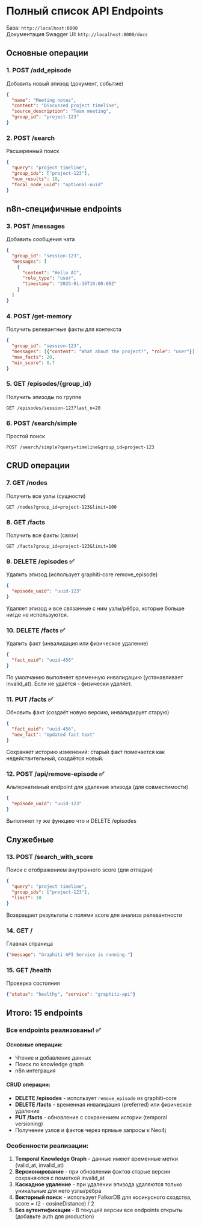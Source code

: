 # Полный список API Endpoints

База: `http://localhost:8000`  
Документация Swagger UI: `http://localhost:8000/docs`

## Основные операции

### 1. POST /add_episode
Добавить новый эпизод (документ, событие)
```json
{
  "name": "Meeting notes",
  "content": "Discussed project timeline",
  "source_description": "Team meeting",
  "group_id": "project-123"
}
```

### 2. POST /search
Расширенный поиск
```json
{
  "query": "project timeline",
  "group_ids": ["project-123"],
  "num_results": 10,
  "focal_node_uuid": "optional-uuid"
}
```

## n8n-специфичные endpoints

### 3. POST /messages
Добавить сообщения чата
```json
{
  "group_id": "session-123",
  "messages": [
    {
      "content": "Hello AI",
      "role_type": "user",
      "timestamp": "2025-01-16T10:00:00Z"
    }
  ]
}
```

### 4. POST /get-memory
Получить релевантные факты для контекста
```json
{
  "group_id": "session-123",
  "messages": [{"content": "What about the project?", "role": "user"}],
  "max_facts": 20,
  "min_score": 0.7
}
```

### 5. GET /episodes/{group_id}
Получить эпизоды по группе
```
GET /episodes/session-123?last_n=20
```

### 6. POST /search/simple
Простой поиск
```
POST /search/simple?query=timeline&group_id=project-123
```

## CRUD операции

### 7. GET /nodes
Получить все узлы (сущности)
```
GET /nodes?group_id=project-123&limit=100
```

### 8. GET /facts  
Получить все факты (связи)
```
GET /facts?group_id=project-123&limit=100
```

### 9. DELETE /episodes ✅
Удалить эпизод (использует graphiti-core remove_episode)
```json
{
  "episode_uuid": "uuid-123"
}
```
Удаляет эпизод и все связанные с ним узлы/рёбра, которые больше нигде не используются.

### 10. DELETE /facts ✅
Удалить факт (инвалидация или физическое удаление)
```json
{
  "fact_uuid": "uuid-456"
}
```
По умолчанию выполняет временную инвалидацию (устанавливает invalid_at). Если не удаётся - физически удаляет.

### 11. PUT /facts ✅
Обновить факт (создаёт новую версию, инвалидирует старую)
```json
{
  "fact_uuid": "uuid-456",
  "new_fact": "Updated fact text"
}
```
Сохраняет историю изменений: старый факт помечается как недействительный, создаётся новый.

### 12. POST /api/remove-episode ✅
Альтернативный endpoint для удаления эпизода (для совместимости)
```json
{
  "episode_uuid": "uuid-123"
}
```
Выполняет ту же функцию что и DELETE /episodes

## Служебные

### 13. POST /search_with_score
Поиск с отображением внутреннего score (для отладки)
```json
{
  "query": "project timeline",
  "group_ids": ["project-123"],
  "limit": 10
}
```
Возвращает результаты с полями score для анализа релевантности

### 14. GET /
Главная страница
```json
{"message": "Graphiti API Service is running."}
```

### 15. GET /health
Проверка состояния
```json
{"status": "healthy", "service": "graphiti-api"}
```

## Итого: 15 endpoints

### Все endpoints реализованы! ✅

#### Основные операции:
- Чтение и добавление данных
- Поиск по knowledge graph
- n8n интеграция

#### CRUD операции:
- **DELETE /episodes** - использует `remove_episode` из graphiti-core
- **DELETE /facts** - временная инвалидация (preferred) или физическое удаление
- **PUT /facts** - обновление с сохранением истории (temporal versioning)
- Получение узлов и фактов через прямые запросы к Neo4j

### Особенности реализации:
1. **Temporal Knowledge Graph** - данные имеют временные метки (valid_at, invalid_at)
2. **Версионирование** - при обновлении фактов старые версии сохраняются с пометкой invalid_at
3. **Каскадное удаление** - при удалении эпизода удаляются только уникальные для него узлы/рёбра
4. **Векторный поиск** - использует FalkorDB для косинусного сходства, score = (2 - cosineDistance) / 2
5. **Без аутентификации** - В текущей версии все endpoints открыты (добавьте auth для production)